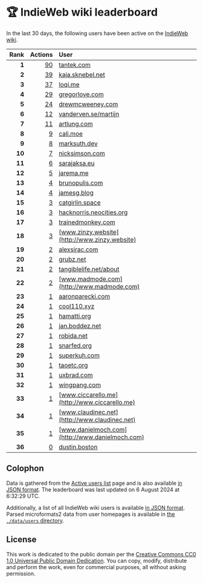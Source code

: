 # 🏆 IndieWeb wiki leaderboard

In the last 30 days, the following users have been active on the [IndieWeb wiki](https://indieweb.org).

| Rank | Actions | User |
|-----:|--------:|:-----|
| **1** | [90](https://indieweb.org/Special:Contributions/Tantek.com) | [tantek.com](http://tantek.com) |
| **2** | [39](https://indieweb.org/Special:Contributions/Kaja.sknebel.net) | [kaja.sknebel.net](http://kaja.sknebel.net) |
| **3** | [37](https://indieweb.org/Special:Contributions/Loqi.me) | [loqi.me](http://loqi.me) |
| **4** | [29](https://indieweb.org/Special:Contributions/Gregorlove.com) | [gregorlove.com](http://gregorlove.com) |
| **5** | [24](https://indieweb.org/Special:Contributions/Drewmcweeney.com) | [drewmcweeney.com](http://drewmcweeney.com) |
| **6** | [12](https://indieweb.org/Special:Contributions/Vanderven.se_martijn) | [vanderven.se/martijn](http://vanderven.se/martijn) |
| **7** | [11](https://indieweb.org/Special:Contributions/Artlung.com) | [artlung.com](http://artlung.com) |
| **8** | [9](https://indieweb.org/Special:Contributions/Cali.moe) | [cali.moe](http://cali.moe) |
| **9** | [8](https://indieweb.org/Special:Contributions/Marksuth.dev) | [marksuth.dev](http://marksuth.dev) |
| **10** | [7](https://indieweb.org/Special:Contributions/Nicksimson.com) | [nicksimson.com](http://nicksimson.com) |
| **11** | [6](https://indieweb.org/Special:Contributions/Sarajaksa.eu) | [sarajaksa.eu](http://sarajaksa.eu) |
| **12** | [5](https://indieweb.org/Special:Contributions/Jarema.me) | [jarema.me](http://jarema.me) |
| **13** | [4](https://indieweb.org/Special:Contributions/Brunopulis.com) | [brunopulis.com](http://brunopulis.com) |
| **14** | [4](https://indieweb.org/Special:Contributions/Jamesg.blog) | [jamesg.blog](http://jamesg.blog) |
| **15** | [3](https://indieweb.org/Special:Contributions/Catgirlin.space) | [catgirlin.space](http://catgirlin.space) |
| **16** | [3](https://indieweb.org/Special:Contributions/Hacknorris.neocities.org) | [hacknorris.neocities.org](http://hacknorris.neocities.org) |
| **17** | [3](https://indieweb.org/Special:Contributions/Trainedmonkey.com) | [trainedmonkey.com](http://trainedmonkey.com) |
| **18** | [3](https://indieweb.org/Special:Contributions/Www.zinzy.website) | [www.zinzy.website](http://www.zinzy.website) |
| **19** | [2](https://indieweb.org/Special:Contributions/Alexsirac.com) | [alexsirac.com](http://alexsirac.com) |
| **20** | [2](https://indieweb.org/Special:Contributions/Grubz.net) | [grubz.net](http://grubz.net) |
| **21** | [2](https://indieweb.org/Special:Contributions/Tangiblelife.net_about) | [tangiblelife.net/about](http://tangiblelife.net/about) |
| **22** | [2](https://indieweb.org/Special:Contributions/Www.madmode.com) | [www.madmode.com](http://www.madmode.com) |
| **23** | [1](https://indieweb.org/Special:Contributions/Aaronparecki.com) | [aaronparecki.com](http://aaronparecki.com) |
| **24** | [1](https://indieweb.org/Special:Contributions/Cool110.xyz) | [cool110.xyz](http://cool110.xyz) |
| **25** | [1](https://indieweb.org/Special:Contributions/Hamatti.org) | [hamatti.org](http://hamatti.org) |
| **26** | [1](https://indieweb.org/Special:Contributions/Jan.boddez.net) | [jan.boddez.net](http://jan.boddez.net) |
| **27** | [1](https://indieweb.org/Special:Contributions/Robida.net) | [robida.net](http://robida.net) |
| **28** | [1](https://indieweb.org/Special:Contributions/Snarfed.org) | [snarfed.org](http://snarfed.org) |
| **29** | [1](https://indieweb.org/Special:Contributions/Superkuh.com) | [superkuh.com](http://superkuh.com) |
| **30** | [1](https://indieweb.org/Special:Contributions/Taoetc.org) | [taoetc.org](http://taoetc.org) |
| **31** | [1](https://indieweb.org/Special:Contributions/Uxbrad.com) | [uxbrad.com](http://uxbrad.com) |
| **32** | [1](https://indieweb.org/Special:Contributions/Wingpang.com) | [wingpang.com](http://wingpang.com) |
| **33** | [1](https://indieweb.org/Special:Contributions/Www.ciccarello.me) | [www.ciccarello.me](http://www.ciccarello.me) |
| **34** | [1](https://indieweb.org/Special:Contributions/Www.claudinec.net) | [www.claudinec.net](http://www.claudinec.net) |
| **35** | [1](https://indieweb.org/Special:Contributions/Www.danielmoch.com) | [www.danielmoch.com](http://www.danielmoch.com) |
| **36** | [0](https://indieweb.org/Special:Contributions/Dustin.boston) | [dustin.boston](http://dustin.boston) |


## Colophon

Data is gathered from the [Active users list](https://indieweb.org/Special:ActiveUsers) page and is also available [in JSON format](https://github.com/jgarber623/indieweb-wiki-leaderboard/blob/main/data/leaderboard.json). The leaderboard was last updated on 6 August 2024 at 6:32:29 UTC.

Additionally, a list of all IndieWeb wiki users is available [in JSON format](https://github.com/jgarber623/indieweb-wiki-leaderboard/blob/main/data/users.json). Parsed microformats2 data from user homepages is available in [the `./data/users` directory](https://github.com/jgarber623/indieweb-wiki-leaderboard/blob/main/data/users).

## License

This work is dedicated to the public domain per the [Creative Commons CC0 1.0 Universal Public Domain Dedication](https://creativecommons.org/publicdomain/zero/1.0/). You can copy, modify, distribute and perform the work, even for commercial purposes, all without asking permission.
